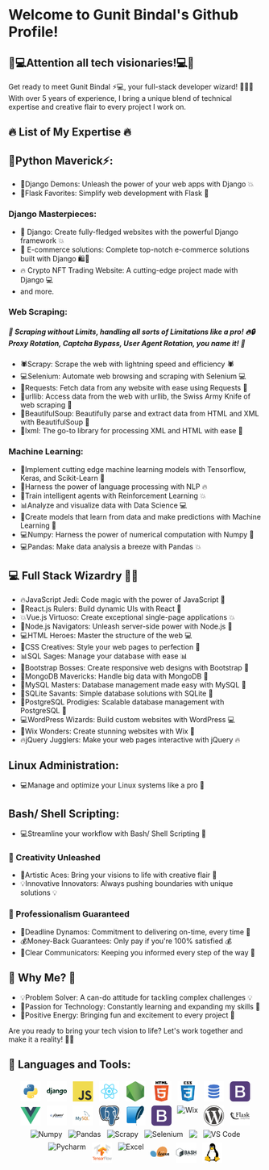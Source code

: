 # Welcome to Gunit Bindal's Github Profile!
## 🚀💻Attention all tech visionaries!💻🚀

Get ready to meet Gunit Bindal ⚡️💻, your full-stack developer wizard! 🧙‍♂️💫 With over 5 years of experience, I bring a unique blend of technical expertise and creative flair to every project I work on.

## 🔥 List of My Expertise 🔥

## 🐍Python Maverick⚡️:
  - 🐍Django Demons: Unleash the power of your web apps with Django 💥 
  - 🐍Flask Favorites: Simplify web development with Flask 🚀 
### Django Masterpieces: 
- 🎨 Django: Create fully-fledged websites with the powerful Django framework 💥
- 🛒 E-commerce solutions: Complete top-notch e-commerce solutions built with Django 🛍️🛒
- 🔥 Crypto NFT Trading Website: A cutting-edge project made with Django 💻
- and more.
### Web Scraping:
##### 🚀 Scraping without Limits, handling all sorts of Limitations like a pro! 🔥🔒 Proxy Rotation, Captcha Bypass, User Agent Rotation, you name it! 💪
  - 🕷️Scrapy: Scrape the web with lightning speed and efficiency 🕷️
  - 💻Selenium: Automate web browsing and scraping with Selenium 💻
  - 🔎Requests: Fetch data from any website with ease using Requests 🔎
  - 🔬urllib: Access data from the web with urllib, the Swiss Army Knife of web scraping 🔬
  - 🎨BeautifulSoup: Beautifully parse and extract data from HTML and XML with BeautifulSoup 🎨
  - 🌳lxml: The go-to library for processing XML and HTML with ease 🌳

### Machine Learning: 
- 🤖Implement cutting edge machine learning models with Tensorflow, Keras, and Scikit-Learn 💪
- 🤖Harness the power of language processing with NLP 🔥
- 🤖Train intelligent agents with Reinforcement Learning 💥
- 📊Analyze and visualize data with Data Science 💻
- 🤖Create models that learn from data and make predictions with Machine Learning 💪
- 💻Numpy: Harness the power of numerical computation with Numpy 🚀 
- 💻Pandas: Make data analysis a breeze with Pandas 💥 

## 💻 Full Stack Wizardry 🧙‍♂️
- 🔥JavaScript Jedi: Code magic with the power of JavaScript 💫
- 💪React.js Rulers: Build dynamic UIs with React 💪
- 💥Vue.js Virtuoso: Create exceptional single-page applications 💥
- 🚀Node.js Navigators: Unleash server-side power with Node.js 🚀
- 💻HTML Heroes: Master the structure of the web 💻
- 🎨CSS Creatives: Style your web pages to perfection 🎨
- 📊SQL Sages: Manage your database with ease 📊
- 🌃Bootstrap Bosses: Create responsive web designs with Bootstrap 🌃
- 💾MongoDB Mavericks: Handle big data with MongoDB 💾
- 💾MySQL Masters: Database management made easy with MySQL 💾
- 💾SQLite Savants: Simple database solutions with SQLite 💾
- 💾PostgreSQL Prodigies: Scalable database management with PostgreSQL 💾
- 💻WordPress Wizards: Build custom websites with WordPress 💻
- 🎨Wix Wonders: Create stunning websites with Wix 🎨
- 🔥jQuery Jugglers: Make your web pages interactive with jQuery 🔥

## Linux Administration: 
  - 💻Manage and optimize your Linux systems like a pro 🔧
## Bash/ Shell Scripting: 
  - 💻Streamline your workflow with Bash/ Shell Scripting 🚀

### 🎨 Creativity Unleashed
- 🎨Artistic Aces: Bring your visions to life with creative flair 🎨
- 💡Innovative Innovators: Always pushing boundaries with unique solutions 💡

### 💪 Professionalism Guaranteed
- 💪Deadline Dynamos: Commitment to delivering on-time, every time 💪
- 💰Money-Back Guarantees: Only pay if you're 100% satisfied 💰
- 💬Clear Communicators: Keeping you informed every step of the way 💬

## 🤔 Why Me? 🤔
- 💡Problem Solver: A can-do attitude for tackling complex challenges 💡
- 🚀Passion for Technology: Constantly learning and expanding my skills 🚀
- 🎉Positive Energy: Bringing fun and excitement to every project 🎉

Are you ready to bring your tech vision to life? Let's work together and make it a reality! 🚀🔥
## 🧰 Languages and Tools:
<p align="center">
<img src="https://raw.githubusercontent.com/github/explore/80688e429a7d4ef2fca1e82350fe8e3517d3494d/topics/python/python.png" alt="Python" height="40" style="vertical-align:top; margin:4px">
<img src="https://raw.githubusercontent.com/github/explore/80688e429a7d4ef2fca1e82350fe8e3517d3494d/topics/django/django.png" alt="Django" height="40" style="vertical-align:top; margin:4px">
<img src="https://raw.githubusercontent.com/github/explore/80688e429a7d4ef2fca1e82350fe8e3517d3494d/topics/javascript/javascript.png" alt="Javascript" height="40" style="vertical-align:top; margin:4px">
<img src="https://raw.githubusercontent.com/github/explore/80688e429a7d4ef2fca1e82350fe8e3517d3494d/topics/react/react.png" alt="React.js" height="40" style="vertical-align:top; margin:4px">
<img src="https://raw.githubusercontent.com/github/explore/80688e429a7d4ef2fca1e82350fe8e3517d3494d/topics/nodejs/nodejs.png" alt="Node.js" height="40" style="vertical-align:top; margin:4px">
<img src="https://raw.githubusercontent.com/github/explore/80688e429a7d4ef2fca1e82350fe8e3517d3494d/topics/html/html.png" alt="HTML" height="40" style="vertical-align:top; margin:4px">
<img src="https://raw.githubusercontent.com/github/explore/80688e429a7d4ef2fca1e82350fe8e3517d3494d/topics/css/css.png" alt="CSS" height="40" style="vertical-align:top; margin:4px">
<img src="https://raw.githubusercontent.com/github/explore/80688e429a7d4ef2fca1e82350fe8e3517d3494d/topics/sql/sql.png" alt="SQL" height="40" style="vertical-align:top; margin:4px">
<img src="https://raw.githubusercontent.com/github/explore/80688e429a7d4ef2fca1e82350fe8e3517d3494d/topics/bootstrap/bootstrap.png" alt="Bootstrap" height="40" style="vertical-align:top; margin:4px">
<img src="https://raw.githubusercontent.com/github/explore/80688e429a7d4ef2fca1e82350fe8e3517d3494d/topics/vue/vue.png" alt="Vue.js" height="40" style="vertical-align:top; margin:4px">
<img src="https://raw.githubusercontent.com/github/explore/80688e429a7d4ef2fca1e82350fe8e3517d3494d/topics/jquery/jquery.png" alt="jQuery" height="40" style="vertical-align:top; margin:4px">
<img src="https://raw.githubusercontent.com/github/explore/80688e429a7d4ef2fca1e82350fe8e3517d3494d/topics/mysql/mysql.png" alt="MySQL" height="40" style="vertical-align:top; margin:4px">
<img src="https://raw.githubusercontent.com/github/explore/80688e429a7d4ef2fca1e82350fe8e3517d3494d/topics/postgresql/postgresql.png" alt="PostgreSQL" height="40" style="vertical-align:top; margin:4px">
<img src="https://raw.githubusercontent.com/github/explore/80688e429a7d4ef2fca1e82350fe8e3517d3494d/topics/sqlite/sqlite.png" alt="SQLite" height="40" style="vertical-align:top; margin:4px">
<img src="https://raw.githubusercontent.com/github/explore/80688e429a7d4ef2fca1e82350fe8e3517d3494d/topics/bootstrap/bootstrap.png" alt="Bootstrap" height="40" style="vertical-align:top; margin:4px">
<img src="https://static.wixstatic.com/media/9ab0d1_e0d46e22490648e9a8bb729fa51243c2~mv2.jpg/v1/fill/w_333,h_153,al_c,lg_1,q_80,enc_auto/Wix%20Logo%20-%20Black.jpg" alt="Wix" height="40" style="vertical-align:top; margin:4px">
<img src="https://raw.githubusercontent.com/github/explore/80688e429a7d4ef2fca1e82350fe8e3517d3494d/topics/wordpress/wordpress.png" alt="Wordpress" height="40" style="vertical-align:top; margin:4px">
<img src="https://raw.githubusercontent.com/github/explore/80688e429a7d4ef2fca1e82350fe8e3517d3494d/topics/flask/flask.png" alt="Flask" height="40" style="vertical-align:top; margin:4px">
<img src="https://upload.wikimedia.org/wikipedia/commons/thumb/3/31/NumPy_logo_2020.svg/1280px-NumPy_logo_2020.svg.png" alt="Numpy" height="40" style="vertical-align:top; margin:4px">
<img src="https://upload.wikimedia.org/wikipedia/commons/thumb/e/ed/Pandas_logo.svg/2560px-Pandas_logo.svg.png" alt="Pandas" height="40" style="vertical-align:top; margin:4px">
<img src="https://repository-images.githubusercontent.com/529502/dab2bd00-0ed2-11eb-8588-5e10679ace4d" alt="Scrapy" height="40" style="vertical-align:top; margin:4px">
<img src="https://upload.wikimedia.org/wikipedia/commons/thumb/d/d5/Selenium_Logo.png/640px-Selenium_Logo.png" alt="Selenium" height="40" style="vertical-align:top; margin:4px">
<img src="https://upload.wikimedia.org/wikipedia/commons/thumb/2/2c/Requests-logo.png/640px-Requests-logo.png alt="Requests" height="40" style="vertical-align:top; margin:4px">
<img src="https://upload.wikimedia.org/wikipedia/commons/thumb/9/9a/Visual_Studio_Code_1.35_icon.svg/2048px-Visual_Studio_Code_1.35_icon.svg.png" alt="VS Code" height="40" style="vertical-align:top; margin:4px">
<img src="https://encrypted-tbn0.gstatic.com/images?q=tbn:ANd9GcSuZNP8K1HFw-mHFkBoR5Xbx0BydDGu7ZzhwYRV4QjJvTrWrQcMKaFwrqa8UZ9J1vQ0mRk&usqp=CAU" alt="Pycharm" height="40" style="vertical-align:top; margin:4px">
<img src="https://raw.githubusercontent.com/github/explore/80688e429a7d4ef2fca1e82350fe8e3517d3494d/topics/tensorflow/tensorflow.png" alt="Tensorflow" height="40" style="vertical-align:top; margin:4px">
<img src="https://upload.wikimedia.org/wikipedia/commons/thumb/3/34/Microsoft_Office_Excel_%282019%E2%80%93present%29.svg/2203px-Microsoft_Office_Excel_%282019%E2%80%93present%29.svg.png" alt="Excel" height="40" style="vertical-align:top; margin:4px">
<img src="https://raw.githubusercontent.com/github/explore/80688e429a7d4ef2fca1e82350fe8e3517d3494d/topics/scikit-learn/scikit-learn.png" alt="Scikit-Learn" height="40" style="vertical-align:top; margin:4px">
<img src="https://raw.githubusercontent.com/github/explore/80688e429a7d4ef2fca1e82350fe8e3517d3494d/topics/bash/bash.png" alt="Bash/Shell Scripting" height="40" style="vertical-align:top; margin:4px">
<img src="https://raw.githubusercontent.com/github/explore/80688e429a7d4ef2fca1e82350fe8e3517d3494d/topics/linux/linux.png" alt="Linux Administration" height="40" style="vertical-align:top; margin:4px">
</p>
